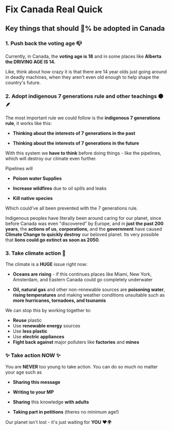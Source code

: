 # Fix Canada Real Quick
## Key things that should 💯% be adopted in Canada

### 1. Push back the voting age 📪

Currently, in Canada, the **voting age is 18** and in some places like **Alberta the DRIVING AGE IS 14.**

Like, think about how crazy it is that there are 14 year olds just going around in deadly machines, when they aren't even old enough to help shape the country's future.

### 2. Adopt indigenous 7 generations rule and other teachings 🟠🪶

The most important rule we could follow is the **indigenous 7 generations rule**, it works like this:

- **Thinking about the interests of 7 generations in the past**

- **Thinking about the interests of 7 generations in the future**

With this system we **have to think** before doing things - like the pipelines, which will destroy our climate even further.

Pipelines will

- **Poison water Supplies**

- **Increase wildfires** due to oil spills and leaks

- **Kill native species**

Which could've all been prevented with the 7 generations rule.

Indigenous peoples have literally been around caring for our planet, since before Canada was even "discovered" by Europe, and in **just the past 200 years**, the **actions of us**, **corporations**, and the **government** have caused **Climate Change to quickly destroy** our beloved planet. Its very possible that **lions could go extinct as soon as 2050**.

### 3. Take climate action 🌊

The climate is a **HUGE** issue right now:

- **Oceans are rising** - if this continues places like Miami, New York, Amsterdam, and Eastern Canada could go completely underwater

- **Oil, natural gas** and other non-renewable sources are **poisoning water**, **rising temperatures** and making weather conditions unsuitable such as **more hurricanes, tornadoes, and tsunamis**

We can stop this by working together to:
- **Reuse** plastic
- Use **renewable energy** sources
- Use **less plastic**
- Use **electric appliances**
- **Fight back against** major polluters like **factories** and **mines**

### ✨ Take action NOW ✨

You are **NEVER** too young to take action. You can do so much no matter your age such as

- **Sharing this message**

- **Writing to your MP**

- **Sharing** this knowledge **with adults**

- **Taking part in petitions** (theres no minimum age!)

Our planet isn't lost - it's just waiting for **YOU** ❤️🌍
